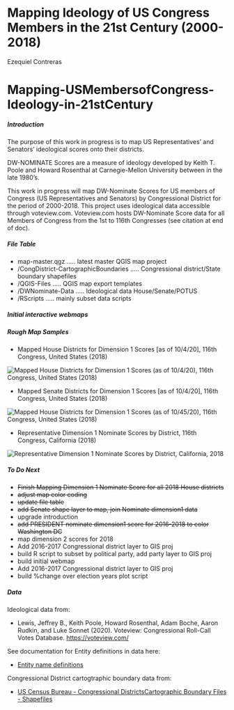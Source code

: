 Mapping Ideology of US Congress Members in the 21st Century (2000-2018)
================
Ezequiel Contreras

# Mapping-USMembersofCongress-Ideology-in-21stCentury

##### Introduction

The purpose of this work in progress is to map US Representatives’ and
Senators’ ideological scores onto their districts.

DW-NOMINATE Scores are a measure of ideology developed by Keith T. Poole
and Howard Rosenthal at Carnegie-Mellon University between in the late
1980’s.

This work in progress will map DW-Nominate Scores for US members of
Congress (US Representatives and Senators) by Congressional District for
the period of 2000-2018. This project uses ideological data accessible
through voteview.com. Voteview.com hosts DW-Nominate Score data for all
Members of Congress from the 1st to 116th Congresses (see citation at
end of doc).

##### File Table

  - map-master.qgz ….. latest master QGIS map project
  - /CongDistrict-CartographicBoundaries ….. Congressional
    district/State boundary shapefiles
  - /QGIS-Files ….. QGIS map export templates
  - /DWNominate-Data ….. Ideological data House/Senate/POTUS
  - /RScripts ….. mainly subset data scripts

##### Initial interactive webmaps

<script>

<iframe src="/qgis2web_maps/116thHouse/qgis2web_2020_10_04-18_44_27_592960/index.html" title="W3Schools Free Online Web Tutorials" height=3000px width=3500px></iframe>

</script>

##### Rough Map Samples

  - Mapped House Districts for Dimension 1 Scores \[as of 10/4/20\],
    116th Congress, United States (2018)

![Mapped House Districts for Dimension 1 Scores (as of 10/4/20), 116th
Congress, United States (2018)](DWN-D1-MappedDistricts-current.png)

  - Mapped Senate Districts for Dimension 1 Scores \[as of 10/4/20\],
    116th Congress, United States (2018)

![Mapped House Districts for Dimension 1 Scores (as of 10/45/20), 116th
Congress, United States (2018)](DWN-D1-MappedStates-current.png)

  - Representative Dimension 1 Nominate Scores by District, 116th
    Congress, California (2018)

![Representative Dimension 1 Nominate Scores by District, California,
2018](DWN-D1-116thC-House-California.png)

##### To Do Next

  - ~~Finish Mapping Dimension 1 Nominate Score for all 2018 House
    districts~~
  - ~~adjust map color coding~~
  - ~~update file table~~
  - ~~add Senate shape layer to map, join Nominate dimension1 data~~
  - upgrade introduction
  - ~~add PRESIDENT nominate dimension1 score for 2016-2018 to color
    Washington DC~~
  - map dimension 2 scores for 2018
  - Add 2016-2017 Congressional district layer to GIS proj
  - build R script to subset by political party, add party layer to GIS
    proj
  - build initial webmap
  - Add 2016-2017 Congressional district layer to GIS proj
  - build %change over election years plot script

##### Data

Ideological data from:

  - Lewis, Jeffrey B., Keith Poole, Howard Rosenthal, Adam Boche, Aaron
    Rudkin, and Luke Sonnet (2020). Voteview: Congressional Roll-Call
    Votes Database. <https://voteview.com/>

See documentation for Entity definitions in data here:

  - [Entity name
    definitions](https://github.com/ezequielc97/Mapping-USMembersofCongress-Ideology-in-21stCentury/tree/main/CongDistrict-CartographicBoundaries/EntityNameDefinitions)

Congressional District cartogtraphic boundary data from:

  - [US Census Bureau - Congressional DistrictsCartographic Boundary
    Files -
    Shapefiles](https://www.census.gov/geographies/mapping-files/time-series/geo/carto-boundary-file.html)
